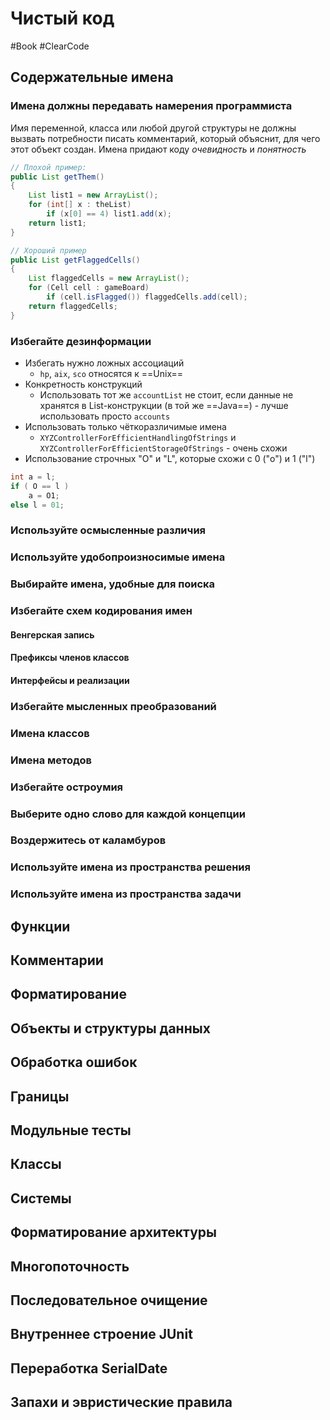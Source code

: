 # Чистый код
#Book #ClearCode

## **Содержательные имена**

### Имена должны передавать намерения программиста

Имя переменной, класса или любой другой структуры не должны вызвать потребности писать комментарий, который объяснит, для чего этот объект создан. 
Имена придают коду *очевидность* и *понятность*

```Java
// Плохой пример:
public List getThem() 
{ 
	List list1 = new ArrayList(); 
	for (int[] x : theList) 
		if (x[0] == 4) list1.add(x); 
	return list1; 
}
```

```Java
// Хороший пример
public List getFlaggedCells() 
{ 
	List flaggedCells = new ArrayList(); 
	for (Cell cell : gameBoard) 
		if (cell.isFlagged()) flaggedCells.add(cell); 
	return flaggedCells; 
}
```


### Избегайте дезинформации

- Избегать нужно ложных ассоциаций 
	- `hp`, `aix`, `sco` относятся к ==Unix==
- Конкретность конструкций 
	- Использовать тот же `accountList` не стоит, если данные не хранятся в List-конструкции (в той же ==Java==) - лучше использовать просто `accounts`
- Использовать только чёткоразличимые имена
	- `XYZControllerForEfficientHandlingOfStrings` и `XYZControllerForEfficientStorageOfStrings` - очень схожи
- Использование строчных "O" и "L", которые схожи с 0 ("o") и 1 ("l") 

```Java
int a = l; 
if ( O == l ) 
	a = O1; 
else l = 01;
```


### Используйте осмысленные различия




### Используйте удобопроизносимые имена




### Выбирайте имена, удобные для поиска




### Избегайте схем кодирования имен




#### Венгерская запись




#### Префиксы членов классов




#### Интерфейсы и реализации




### Избегайте мысленных преобразований




### Имена классов




### Имена методов




### Избегайте остроумия




### Выберите одно слово для каждой концепции




### Воздержитесь от каламбуров




### Используйте имена из пространства решения




### Используйте имена из пространства задачи












## **Функции**










## **Комментарии**










## **Форматирование**










## **Объекты и структуры данных**










## **Обработка ошибок**










## **Границы**










## **Модульные тесты**










## **Классы**










## **Системы**










## **Форматирование архитектуры**










## **Многопоточность**










## **Последовательное очищение**










## **Внутреннее строение JUnit**










## **Переработка SerialDate**










## **Запахи и эвристические правила**









